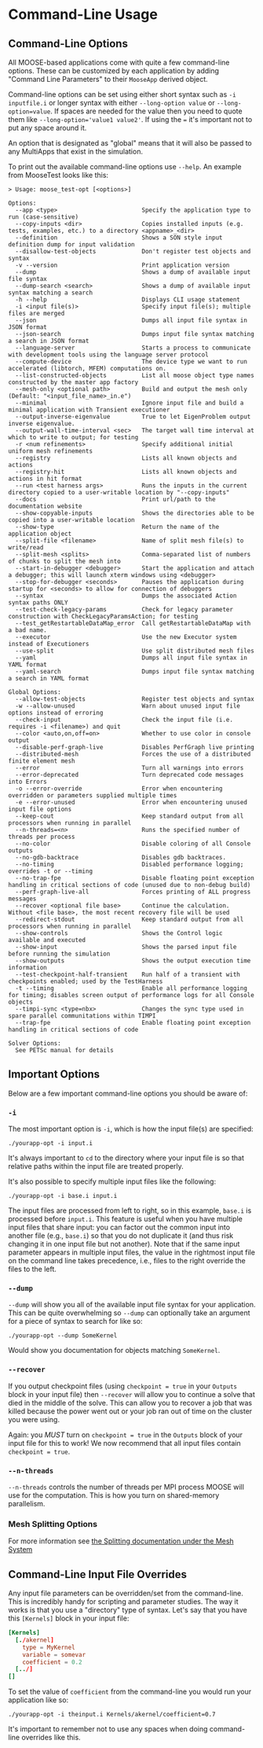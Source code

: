 # Command-Line Usage

## Command-Line Options

All MOOSE-based applications come with quite a few command-line options.  These can be customized by each application by adding "Command Line Parameters" to their `MooseApp` derived object.

Command-line options can be set using either short syntax such as `-i inputfile.i` or longer syntax with either `--long-option value` or `--long-option=value`.  If spaces are needed for the value then you need to quote them like `--long-option='value1 value2'`.  If using the `=` it's important not to put any space around it.

An option that is designated as "global" means that it will also be passed to any MultiApps that exist in the simulation.

To print out the available command-line options use `--help`.  An example from MooseTest looks like this:

```
> Usage: moose_test-opt [<options>]

Options:
  --app <type>                        Specify the application type to run (case-sensitive)
  --copy-inputs <dir>                 Copies installed inputs (e.g. tests, examples, etc.) to a directory <appname>_<dir>
  --definition                        Shows a SON style input definition dump for input validation
  --disallow-test-objects             Don't register test objects and syntax
  -v --version                        Print application version
  --dump                              Shows a dump of available input file syntax
  --dump-search <search>              Shows a dump of available input syntax matching a search
  -h --help                           Displays CLI usage statement
  -i <input file(s)>                  Specify input file(s); multiple files are merged
  --json                              Dumps all input file syntax in JSON format
  --json-search                       Dumps input file syntax matching a search in JSON format
  --language-server                   Starts a process to communicate with development tools using the language server protocol
  --compute-device                    The device type we want to run accelerated (libtorch, MFEM) computations on.
  --list-constructed-objects          List all moose object type names constructed by the master app factory
  --mesh-only <optional path>         Build and output the mesh only (Default: "<input_file_name>_in.e")
  --minimal                           Ignore input file and build a minimal application with Transient executioner
  --output-inverse-eigenvalue         True to let EigenProblem output inverse eigenvalue.
  --output-wall-time-interval <sec>   The target wall time interval at which to write to output; for testing
  -r <num refinements>                Specify additional initial uniform mesh refinements
  --registry                          Lists all known objects and actions
  --registry-hit                      Lists all known objects and actions in hit format
  --run <test harness args>           Runs the inputs in the current directory copied to a user-writable location by "--copy-inputs"
  --docs                              Print url/path to the documentation website
  --show-copyable-inputs              Shows the directories able to be copied into a user-writable location
  --show-type                         Return the name of the application object
  --split-file <filename>             Name of split mesh file(s) to write/read
  --split-mesh <splits>               Comma-separated list of numbers of chunks to split the mesh into
  --start-in-debugger <debugger>      Start the application and attach a debugger; this will launch xterm windows using <debugger>
  --stop-for-debugger <seconds>       Pauses the application during startup for <seconds> to allow for connection of debuggers
  --syntax                            Dumps the associated Action syntax paths ONLY
  --test-check-legacy-params          Check for legacy parameter construction with CheckLegacyParamsAction; for testing
  --test_getRestartableDataMap_error  Call getRestartableDataMap with a bad name.
  --executor                          Use the new Executor system instead of Executioners
  --use-split                         Use split distributed mesh files
  --yaml                              Dumps all input file syntax in YAML format
  --yaml-search                       Dumps input file syntax matching a search in YAML format

Global Options:
  --allow-test-objects                Register test objects and syntax
  -w --allow-unused                   Warn about unused input file options instead of erroring
  --check-input                       Check the input file (i.e. requires -i <filename>) and quit
  --color <auto,on,off=on>            Whether to use color in console output
  --disable-perf-graph-live           Disables PerfGraph live printing
  --distributed-mesh                  Forces the use of a distributed finite element mesh
  --error                             Turn all warnings into errors
  --error-deprecated                  Turn deprecated code messages into Errors
  -o --error-override                 Error when encountering overridden or parameters supplied multiple times
  -e --error-unused                   Error when encountering unused input file options
  --keep-cout                         Keep standard output from all processors when running in parallel
  --n-threads=<n>                     Runs the specified number of threads per process
  --no-color                          Disable coloring of all Console outputs
  --no-gdb-backtrace                  Disables gdb backtraces.
  --no-timing                         Disabled performance logging; overrides -t or --timing
  --no-trap-fpe                       Disable floating point exception handling in critical sections of code (unused due to non-debug build)
  --perf-graph-live-all               Forces printing of ALL progress messages
  --recover <optional file base>      Continue the calculation. Without <file base>, the most recent recovery file will be used
  --redirect-stdout                   Keep standard output from all processors when running in parallel
  --show-controls                     Shows the Control logic available and executed
  --show-input                        Shows the parsed input file before running the simulation
  --show-outputs                      Shows the output execution time information
  --test-checkpoint-half-transient    Run half of a transient with checkpoints enabled; used by the TestHarness
  -t --timing                         Enable all performance logging for timing; disables screen output of performance logs for all Console objects
  --timpi-sync <type=nbx>             Changes the sync type used in spare parallel communitations within TIMPI
  --trap-fpe                          Enable floating point exception handling in critical sections of code

Solver Options:
  See PETSc manual for details
```

## Important Options

Below are a few important command-line options you should be aware of:

### `-i`

The most important option is `-i`, which is how the input file(s) are specified:

```
./yourapp-opt -i input.i
```

It's always important to `cd` to the directory where your input file is so that relative paths within the input file are treated properly.

It's also possible to specify multiple input files like the following:

```
./yourapp-opt -i base.i input.i
```

The input files are processed from left to right, so in this example, `base.i`
is processed before `input.i`. This feature is useful when you have multiple
input files that share input: you can factor out the common input into another
file (e.g., `base.i`) so that you do not duplicate it (and thus risk changing
it in one input file but not another). Note that if the same input parameter
appears in multiple input files, the value in the rightmost input file on the
command line takes precedence, i.e., files to the right override the files to
the left.

### `--dump`

`--dump` will show you all of the available input file syntax for your application.  This can be quite overwhelming so `--dump` can optionally take an argument for a piece of syntax to search for like so:

```
./yourapp-opt --dump SomeKernel
```

Would show you documentation for objects matching `SomeKernel`.

### `--recover`

If you output checkpoint files (using `checkpoint = true` in your `Outputs` block in your input file) then `--recover` will allow you to continue a solve that died in the middle of the solve.  This can allow you to recover a job that was killed because the power went out or your job ran out of time on the cluster you were using.

Again: you *MUST* turn on `checkpoint = true` in the `Outputs` block of your input file for this to work!  We now recommend that all input files contain `checkpoint = true`.

### `--n-threads`

`--n-threads` controls the number of threads per MPI process MOOSE will use for the computation.  This is how you turn on shared-memory parallelism.

### Mesh Splitting Options

For more information see [the Splitting documentation under the Mesh System](/splitting.md)

## Command-Line Input File Overrides

Any input file parameters can be overridden/set from the command-line.  This is incredibly handy for scripting and parameter studies.  The way it works is that you use a "directory" type of syntax.  Let's say that you have this `[Kernels]` block in your input file:

```conf
[Kernels]
  [./akernel]
    type = MyKernel
    variable = somevar
    coefficient = 0.2
  [../]
[]
```

To set the value of `coefficient` from the command-line you would run your application like so:

```
./yourapp-opt -i theinput.i Kernels/akernel/coefficient=0.7
```

It's important to remember not to use any spaces when doing command-line overrides like this.
